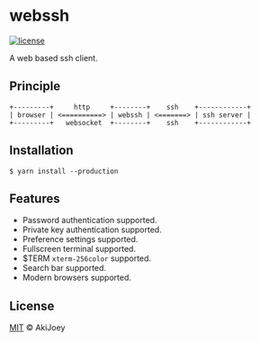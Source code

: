 # webssh

[![license][license-image]][license-url]

A web based ssh client.

## Principle

```
+---------+     http     +--------+    ssh    +------------+
| browser | <==========> | webssh | <=======> | ssh server |
+---------+   websocket  +--------+    ssh    +------------+
```

## Installation

`$ yarn install --production`

## Features

- Password authentication supported.
- Private key authentication supported.
- Preference settings supported.
- Fullscreen terminal supported.
- $TERM `xterm-256color` supported.
- Search bar supported.
- Modern browsers supported.

## License

[MIT][license-url] © AkiJoey

[license-image]: https://img.shields.io/github/license/akijoey/webssh
[license-url]: https://github.com/akijoey/webssh/blob/main/LICENSE

